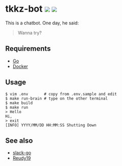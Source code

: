 tkkz-bot ![](https://github.com/supercaracal/tkkz-bot/workflows/Test/badge.svg?branch=master) ![](https://github.com/supercaracal/tkkz-bot/workflows/Docker/badge.svg)
=================

This is a chatbot. One day, he said:

> Wanna try?

## Requirements

* [Go](https://golang.org/doc/install)
* [Docker](https://docs.docker.com/get-docker/)

## Usage

```
$ vim .env       # copy from .env.sample and edit
$ make run-brain # type on the other terminal
$ make build
$ make run
> Hello
Hi,
> exit
[INFO] YYYY/MM/DD HH:MM:SS Shutting Down
```

## See also

* [slack-go](https://github.com/slack-go/slack)
* [Reudy19](https://github.com/mmasaki/Reudy19)
